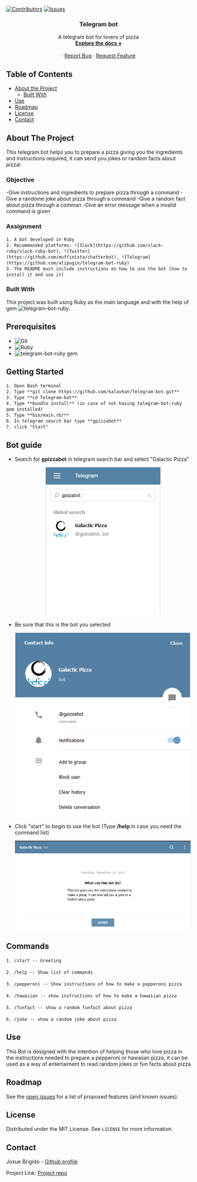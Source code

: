 [![Contributors][contributors-shield]][contributors-url]
[![Issues][issues-shield]][issues-url]
<br />
<p align="center">
 
  <h3 align="center">Telegram bot</h3>
  <p align="center">
    A telegram bot for lovers of pizza
    <br />
    <a href="https://github.com/kalavhan/Telegram-bot/tree/feature-developer"><strong>Explore the docs »</strong></a>
    <br />
    <br />
    ·
    <a href="https://github.com/kalavhan/Telegram-bot/issues">Report Bug</a>
    ·
    <a href="https://github.com/kalavhan/Telegram-bot/issues">Request Feature</a>
  </p>
</p>


<!-- TABLE OF CONTENTS -->
## Table of Contents

* [About the Project](#about-the-project)
  * [Built With](#built-with)
* [Use](#use)
* [Roadmap](#roadmap)
* [License](#license)
* [Contact](#contact)



<!-- ABOUT THE PROJECT -->
## About The Project

This telegram bot helps you to prepare a pizza giving you the ingredients and instructions required, it can send you jokes or random facts about pizza! 

### Objective

 -Give instructions and ingredients to prepare pizza through a command
 -Give a randome joke about pizza through a command
 -Give a random fact about pizza through a comman
 -Give an error message when a invalid command is given
 
### Assignment

    1. A bot developed in Ruby
    2. Recommended platforms: ![Slack](https://github.com/slack-ruby/slack-ruby-bot), ![Twitter](https://github.com/muffinista/chatterbot), ![Telegram](https://github.com/atipugin/telegram-bot-ruby)
    3. The README must include instructions on how to use the bot (how to install it and use it)
    

### Built With

This project was built using Ruby as the main language and with the help of gem ![telegram-bot-ruby](https://github.com/atipugin/telegram-bot-ruby). 

## Prerequisites
 - ![Git](https://git-scm.com/downloads)
 - ![Ruby](https://www.ruby-lang.org/en/downloads/)
 - ![telegram-bot-ruby gem](https://github.com/atipugin/telegram-bot-ruby)


## Getting Started

    1. Open Bash terminal
    2. Type **git clone https://github.com/kalavhan/Telegram-bot.git**
    3. Type **cd Telegram-bot**
    4. Type **bundle install** (in case of not having telegram-bot-ruby gem installed) 
    5. Type **bin/main.rb/**
    6. In telegram search bar type **gpizzabot**
    7. click "Start"

## Bot guide
- Search for **gpizzabot** in telegram search bar and select "Galactic Pizza"
  <p align="center">
    <img src="images/botsearch.png">
  </p>
- Be sure that this is the bot you selected
  <p align="center">
    <img src="images/botinfo.png">
  </p>
- Click "start" to begin to use the bot (Type **/help** in case you need the command list)
  <p align="center">
    <img src="images/botstart.png">
  </p>

## Commands
    1. /start -- Greeting

    2. /help -- Show list of commands

    3. /pepperoni -- Show instructions of how to make a pepperoni pizza

    4. /hawaiian -- show instructions of how to make a hawaiian pizza

    5. /funfact -- show a random funfact about pizza

    6. /joke -- show a random joke about pizza

## Use
This Bot is designed with the intention of helping those who love pizza in the instructions needed to prepare a pepperoni or hawaiian pizza, it can be used as a way of entertaiment to read random jokes or fun facts about pizza

<!-- ROADMAP -->
## Roadmap

See the [open issues](https://github.com/kalavhan/Telegram-bot/issues/issues) for a list of proposed features (and known issues).


<!-- LICENSE -->
## License

Distributed under the MIT License. See `LICENSE` for more information.

<!-- CONTACT -->
## Contact
Josue Brigido - [Github profile](https://github.com/kalavhan)

Project Link: [Project repo](https://github.com/kalavhan/Telegram-bot/)

<!-- MARKDOWN LINKS & IMAGES -->
<!-- https://www.markdownguide.org/basic-syntax/#reference-style-links -->
[contributors-shield]: https://img.shields.io/badge/Contributors-2-%2300ff00
[contributors-url]: https://github.com/kalavhan/Telegram-bot/graphs/contributors
[issues-shield]: https://img.shields.io/badge/issues-0-%2300ff00
[issues-url]: https://github.com/kalavhan/Telegram-bot/issues

